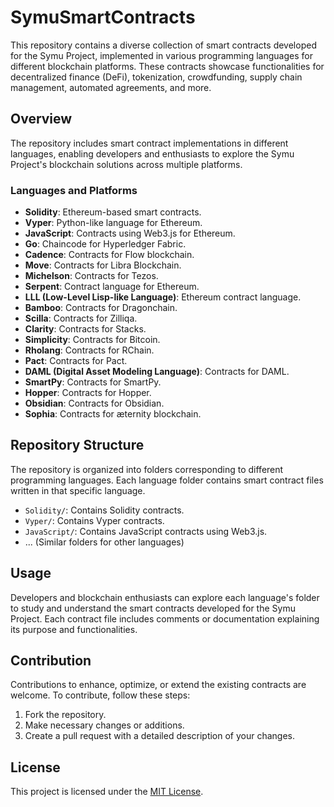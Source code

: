 # SymuSmartContracts

This repository contains a diverse collection of smart contracts developed for the Symu Project, implemented in various programming languages for different blockchain platforms. These contracts showcase functionalities for decentralized finance (DeFi), tokenization, crowdfunding, supply chain management, automated agreements, and more.

## Overview

The repository includes smart contract implementations in different languages, enabling developers and enthusiasts to explore the Symu Project's blockchain solutions across multiple platforms.

### Languages and Platforms

- **Solidity**: Ethereum-based smart contracts.
- **Vyper**: Python-like language for Ethereum.
- **JavaScript**: Contracts using Web3.js for Ethereum.
- **Go**: Chaincode for Hyperledger Fabric.
- **Cadence**: Contracts for Flow blockchain.
- **Move**: Contracts for Libra Blockchain.
- **Michelson**: Contracts for Tezos.
- **Serpent**: Contract language for Ethereum.
- **LLL (Low-Level Lisp-like Language)**: Ethereum contract language.
- **Bamboo**: Contracts for Dragonchain.
- **Scilla**: Contracts for Zilliqa.
- **Clarity**: Contracts for Stacks.
- **Simplicity**: Contracts for Bitcoin.
- **Rholang**: Contracts for RChain.
- **Pact**: Contracts for Pact.
- **DAML (Digital Asset Modeling Language)**: Contracts for DAML.
- **SmartPy**: Contracts for SmartPy.
- **Hopper**: Contracts for Hopper.
- **Obsidian**: Contracts for Obsidian.
- **Sophia**: Contracts for æternity blockchain.

## Repository Structure

The repository is organized into folders corresponding to different programming languages. Each language folder contains smart contract files written in that specific language.

- `Solidity/`: Contains Solidity contracts.
- `Vyper/`: Contains Vyper contracts.
- `JavaScript/`: Contains JavaScript contracts using Web3.js.
- ... (Similar folders for other languages)

## Usage

Developers and blockchain enthusiasts can explore each language's folder to study and understand the smart contracts developed for the Symu Project. Each contract file includes comments or documentation explaining its purpose and functionalities.

## Contribution

Contributions to enhance, optimize, or extend the existing contracts are welcome. To contribute, follow these steps:
1. Fork the repository.
2. Make necessary changes or additions.
3. Create a pull request with a detailed description of your changes.

## License

This project is licensed under the [MIT License](LICENSE).
